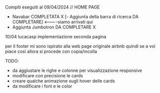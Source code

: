 Compiti eseguiti al 09/04/2024 
// HOME PAGE
- Navabar COMPLETATA X
[- Aggiunta della barra di ricerca DA COMPLETARE] <----siamo arrivati qui
- Aggiunta Jumbotron DA COMPLETARE X


10/04 lucacasp
implementazione seconda pagina 

per il footer mi sono ispirato alla web page originale airbnb quindi se a voi piace così allora si procede con copia/incolla 

TODO: 
- da aggiustare le righe e colonne per visualizzazione responsive 
- modificare con precisione le cards 
- creare qualche animazione sugli hover delle cards
- da modificare i font e le color 
